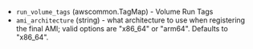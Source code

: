 <!-- Code generated from the comments of the Config struct in builder/amazon/ebssurrogate/builder.go; DO NOT EDIT MANUALLY -->

-   `run_volume_tags` (awscommon.TagMap) - Volume Run Tags
-   `ami_architecture` (string) - what architecture to use when registering the
    final AMI; valid options are "x86_64" or "arm64". Defaults to "x86_64".
    